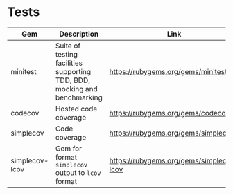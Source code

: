 # Tests

| Gem | Description | Link | Comments |
| --- | --- | --- | --- |
| minitest | Suite of testing facilities supporting TDD, BDD, mocking and benchmarking | https://rubygems.org/gems/minitest |
| codecov | Hosted code coverage | https://rubygems.org/gems/codecov |
| simplecov | Code coverage | https://rubygems.org/gems/simplecov |
| simplecov-lcov | Gem for format `simplecov` output to `lcov` format | https://rubygems.org/gems/simplecov-lcov |
